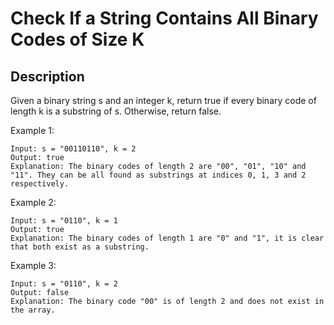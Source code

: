# Check If a String Contains All Binary Codes of Size K

## Description

Given a binary string s and an integer k, return true if every binary code of length k is a substring of s. Otherwise, return false.
 
Example 1:


```
Input: s = "00110110", k = 2
Output: true
Explanation: The binary codes of length 2 are "00", "01", "10" and "11". They can be all found as substrings at indices 0, 1, 3 and 2 respectively.
```

Example 2:

```
Input: s = "0110", k = 1
Output: true
Explanation: The binary codes of length 1 are "0" and "1", it is clear that both exist as a substring.
```

Example 3:
```
Input: s = "0110", k = 2
Output: false
Explanation: The binary code "00" is of length 2 and does not exist in the array.

  ```